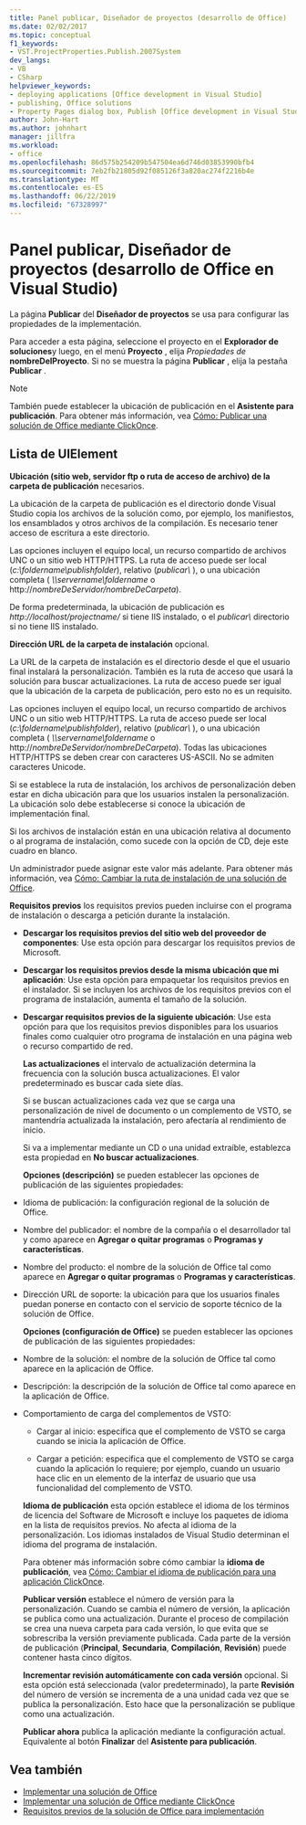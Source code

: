 ```yaml
---
title: Panel publicar, Diseñador de proyectos (desarrollo de Office)
ms.date: 02/02/2017
ms.topic: conceptual
f1_keywords:
- VST.ProjectProperties.Publish.2007System
dev_langs:
- VB
- CSharp
helpviewer_keywords:
- deploying applications [Office development in Visual Studio]
- publishing, Office solutions
- Property Pages dialog box, Publish [Office development in Visual Studio]
author: John-Hart
ms.author: johnhart
manager: jillfra
ms.workload:
- office
ms.openlocfilehash: 86d575b254209b547504ea6d746d03853990bfb4
ms.sourcegitcommit: 7eb2fb21805d92f085126f3a820ac274f2216b4e
ms.translationtype: MT
ms.contentlocale: es-ES
ms.lasthandoff: 06/22/2019
ms.locfileid: "67328997"
---
```

# <a name="publish-page-project-designer-office-development-in-visual-studio"></a>Panel publicar, Diseñador de proyectos (desarrollo de Office en Visual Studio)
  La página **Publicar** del **Diseñador de proyectos** se usa para configurar las propiedades de la implementación.

 Para acceder a esta página, seleccione el proyecto en el **Explorador de soluciones**y luego, en el menú **Proyecto** , elija *Propiedades de* **nombreDelProyecto**. Si no se muestra la página **Publicar** , elija la pestaña **Publicar** .

> [!NOTE]
> También puede establecer la ubicación de publicación en el **Asistente para publicación**. Para obtener más información, vea [Cómo: Publicar una solución de Office mediante ClickOnce](https://msdn.microsoft.com/2b6c247e-bc04-4ce4-bb64-c4e79bb3d5b8).

## <a name="uielement-list"></a>Lista de UIElement
 **Ubicación (sitio web, servidor ftp o ruta de acceso de archivo) de la carpeta de publicación** necesarios.

 La ubicación de la carpeta de publicación es el directorio donde Visual Studio copia los archivos de la solución como, por ejemplo, los manifiestos, los ensamblados y otros archivos de la compilación. Es necesario tener acceso de escritura a este directorio.

 Las opciones incluyen el equipo local, un recurso compartido de archivos UNC o un sitio web HTTP/HTTPS. La ruta de acceso puede ser local (*c:\foldername\publishfolder*), relativo (*publicar\\* ), o una ubicación completa ( *\\\servername\foldername* o http://<em>nombreDeServidor/nombreDeCarpeta</em>).

 De forma predeterminada, la ubicación de publicación es *http://localhost/projectname/* si tiene IIS instalado, o el *publicar\\*  directorio si no tiene IIS instalado.

 **Dirección URL de la carpeta de instalación** opcional.

 La URL de la carpeta de instalación es el directorio desde el que el usuario final instalará la personalización. También es la ruta de acceso que usará la solución para buscar actualizaciones. La ruta de acceso puede ser igual que la ubicación de la carpeta de publicación, pero esto no es un requisito.

 Las opciones incluyen el equipo local, un recurso compartido de archivos UNC o un sitio web HTTP/HTTPS. La ruta de acceso puede ser local (*c:\foldername\publishfolder*), relativo (*publicar\\* ), o una ubicación completa ( *\\\servername\foldername* o http://<em>nombreDeServidor/nombreDeCarpeta</em>). Todas las ubicaciones HTTP/HTTPS se deben crear con caracteres US-ASCII. No se admiten caracteres Unicode.

 Si se establece la ruta de instalación, los archivos de personalización deben estar en dicha ubicación para que los usuarios instalen la personalización. La ubicación solo debe establecerse si conoce la ubicación de implementación final.

 Si los archivos de instalación están en una ubicación relativa al documento o al programa de instalación, como sucede con la opción de CD, deje este cuadro en blanco.

 Un administrador puede asignar este valor más adelante. Para obtener más información, vea [Cómo: Cambiar la ruta de instalación de una solución de Office](https://msdn.microsoft.com/d0eaa07b-2d72-4902-899f-2f9fb165b8fd).

 **Requisitos previos** los requisitos previos pueden incluirse con el programa de instalación o descarga a petición durante la instalación.

- **Descargar los requisitos previos del sitio web del proveedor de componentes**: Use esta opción para descargar los requisitos previos de Microsoft.

- **Descargar los requisitos previos desde la misma ubicación que mi aplicación**: Use esta opción para empaquetar los requisitos previos en el instalador. Si se incluyen los archivos de los requisitos previos con el programa de instalación, aumenta el tamaño de la solución.

- **Descargar requisitos previos de la siguiente ubicación**: Use esta opción para que los requisitos previos disponibles para los usuarios finales como cualquier otro programa de instalación en una página web o recurso compartido de red.

  **Las actualizaciones** el intervalo de actualización determina la frecuencia con la solución busca actualizaciones. El valor predeterminado es buscar cada siete días.

  Si se buscan actualizaciones cada vez que se carga una personalización de nivel de documento o un complemento de VSTO, se mantendría actualizada la instalación, pero afectaría al rendimiento de inicio.

  Si va a implementar mediante un CD o una unidad extraíble, establezca esta propiedad en **No buscar actualizaciones**.

  **Opciones (descripción)** se pueden establecer las opciones de publicación de las siguientes propiedades:

- Idioma de publicación: la configuración regional de la solución de Office.

- Nombre del publicador: el nombre de la compañía o el desarrollador tal y como aparece en **Agregar o quitar programas** o **Programas y características**.

- Nombre del producto: el nombre de la solución de Office tal como aparece en **Agregar o quitar programas** o **Programas y características**.

- Dirección URL de soporte: la ubicación para que los usuarios finales puedan ponerse en contacto con el servicio de soporte técnico de la solución de Office.

  **Opciones (configuración de Office)** se pueden establecer las opciones de publicación de las siguientes propiedades:

- Nombre de la solución: el nombre de la solución de Office tal como aparece en la aplicación de Office.

- Descripción: la descripción de la solución de Office tal como aparece en la aplicación de Office.

- Comportamiento de carga del complementos de VSTO:

  - Cargar al inicio: especifica que el complemento de VSTO se carga cuando se inicia la aplicación de Office.

  - Cargar a petición: especifica que el complemento de VSTO se carga cuando la aplicación lo requiere; por ejemplo, cuando un usuario hace clic en un elemento de la interfaz de usuario que usa funcionalidad del complemento de VSTO.

  **Idioma de publicación** esta opción establece el idioma de los términos de licencia del Software de Microsoft e incluye los paquetes de idioma en la lista de requisitos previos. No afecta al idioma de la personalización. Los idiomas instalados de Visual Studio determinan el idioma del programa de instalación.

  Para obtener más información sobre cómo cambiar la **idioma de publicación**, vea [Cómo: Cambiar el idioma de publicación para una aplicación ClickOnce](../deployment/how-to-change-the-publish-language-for-a-clickonce-application.md).

  **Publicar versión** establece el número de versión para la personalización. Cuando se cambia el número de versión, la aplicación se publica como una actualización. Durante el proceso de compilación se crea una nueva carpeta para cada versión, lo que evita que se sobrescriba la versión previamente publicada. Cada parte de la versión de publicación (**Principal**, **Secundaria**, **Compilación**, **Revisión**) puede contener hasta cinco dígitos.

  **Incrementar revisión automáticamente con cada versión** opcional. Si esta opción está seleccionada (valor predeterminado), la parte **Revisión** del número de versión se incrementa de a una unidad cada vez que se publica la personalización. Esto hace que la personalización se publique como una actualización.

  **Publicar ahora** publica la aplicación mediante la configuración actual. Equivalente al botón **Finalizar** del **Asistente para publicación**.

## <a name="see-also"></a>Vea también

- [Implementar una solución de Office](../vsto/deploying-an-office-solution.md)
- [Implementar una solución de Office mediante ClickOnce](../vsto/deploying-an-office-solution-by-using-clickonce.md)
- [Requisitos previos de la solución de Office para implementación](https://msdn.microsoft.com/9f672809-43a3-40a1-9057-397ce3b5126e)
